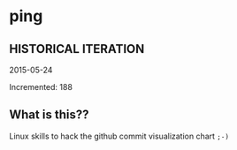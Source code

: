 # ping

## HISTORICAL ITERATION
2015-05-24

Incremented: 188

## What is this?? 
Linux skills to hack the github commit visualization chart `;-)`
